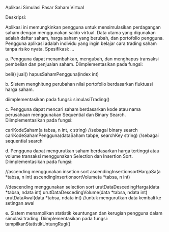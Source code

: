 Aplikasi Simulasi Pasar Saham Virtual 


Deskripsi: 

Aplikasi ini memungkinkan pengguna untuk mensimulasikan perdagangan saham 
dengan menggunakan saldo virtual. Data utama yang digunakan adalah daftar 
saham, harga saham yang berubah, dan portofolio pengguna. Pengguna aplikasi 
adalah individu yang ingin belajar cara trading saham tanpa risiko nyata. 
Spesifikasi: ...

a. Pengguna dapat menambahkan, mengubah, dan menghapus transaksi 
pembelian dan penjualan saham. 
Diimplementasikan pada fungsi:

beli()
jual()
hapusSahamPengguna(index int)



b. Sistem menghitung perubahan nilai portofolio berdasarkan fluktuasi harga 
saham. 

diimplementasikan pada fungsi:
simulasiTrading() 

c. Pengguna dapat mencari saham berdasarkan kode atau nama perusahaan 
menggunakan Sequential dan Binary Search. 
Diimplementasikan pada fungsi:

cariKodeSaham(a tabsa, n int, x string)   //sebagai binary search
cariKodeSahamPengguna(dataSaham tabpe, searchKey string)   //sebagai sequential search



d. Pengguna dapat mengurutkan saham berdasarkan harga tertinggi atau volume 
transaksi menggunakan Selection dan Insertion Sort. 
Diimplementasikan pada fungsi:

//ascending menggunakan insetion sort
ascendingInsertionsortHargaSa(a *tabsa, n int)
ascendingInsertionsortVolume(a *tabsa, n int)

//descending menggunakan selection sort
urutDataDescedingHarga(data *tabsa, ndata int)
urutDataDescedingVolume(data *tabsa, ndata int)
urutDataAwal(data *tabsa, ndata int)   //untuk mengurutkan data kembali ke setingan awal



e. Sistem menampilkan statistik keuntungan dan kerugian pengguna dalam 
simulasi trading.
Diimplementasikan pada fungsi:
tampilkanStatistikUntungRugi()



